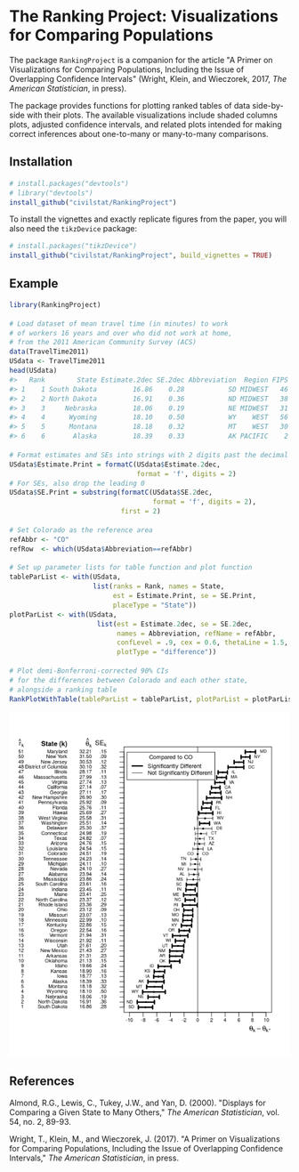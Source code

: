 
<!-- README.md is generated from README.Rmd. Please edit that file -->
The Ranking Project: Visualizations for Comparing Populations
=============================================================

The package `RankingProject` is a companion for the article "A Primer on Visualizations for Comparing Populations, Including the Issue of Overlapping Confidence Intervals" (Wright, Klein, and Wieczorek, 2017, *The American Statistician*, in press).

The package provides functions for plotting ranked tables of data side-by-side with their plots. The available visualizations include shaded columns plots, adjusted confidence intervals, and related plots intended for making correct inferences about one-to-many or many-to-many comparisons.

Installation
------------

``` r
# install.packages("devtools")
# library("devtools")
install_github("civilstat/RankingProject")
```

To install the vignettes and exactly replicate figures from the paper, you will also need the `tikzDevice` package:

``` r
# install.packages("tikzDevice")
install_github("civilstat/RankingProject", build_vignettes = TRUE)
```

Example
-------

``` r
library(RankingProject)

# Load dataset of mean travel time (in minutes) to work
# of workers 16 years and over who did not work at home,
# from the 2011 American Community Survey (ACS)
data(TravelTime2011)
USdata <- TravelTime2011
head(USdata)
#>   Rank        State Estimate.2dec SE.2dec Abbreviation  Region FIPS
#> 1    1 South Dakota         16.86    0.28           SD MIDWEST   46
#> 2    2 North Dakota         16.91    0.36           ND MIDWEST   38
#> 3    3     Nebraska         18.06    0.19           NE MIDWEST   31
#> 4    4      Wyoming         18.10    0.50           WY    WEST   56
#> 5    5      Montana         18.18    0.32           MT    WEST   30
#> 6    6       Alaska         18.39    0.33           AK PACIFIC    2

# Format estimates and SEs into strings with 2 digits past the decimal
USdata$Estimate.Print = formatC(USdata$Estimate.2dec,
                                format = 'f', digits = 2)
# For SEs, also drop the leading 0
USdata$SE.Print = substring(formatC(USdata$SE.2dec,
                                    format = 'f', digits = 2),
                            first = 2)

# Set Colorado as the reference area
refAbbr <- "CO"
refRow  <- which(USdata$Abbreviation==refAbbr)

# Set up parameter lists for table function and plot function
tableParList <- with(USdata,
                     list(ranks = Rank, names = State,
                          est = Estimate.Print, se = SE.Print,
                          placeType = "State"))
plotParList <- with(USdata,
                      list(est = Estimate.2dec, se = SE.2dec,
                           names = Abbreviation, refName = refAbbr,
                           confLevel = .9, cex = 0.6, thetaLine = 1.5,
                           plotType = "difference"))

# Plot demi-Bonferroni-corrected 90% CIs
# for the differences between Colorado and each other state,
# alongside a ranking table
RankPlotWithTable(tableParList = tableParList, plotParList = plotParList)
```

![](README-unnamed-chunk-4-1.png)

References
----------

Almond, R.G., Lewis, C., Tukey, J.W., and Yan, D. (2000). "Displays for Comparing a Given State to Many Others," *The American Statistician*, vol. 54, no. 2, 89-93.

Wright, T., Klein, M., and Wieczorek, J. (2017). "A Primer on Visualizations for Comparing Populations, Including the Issue of Overlapping Confidence Intervals," *The American Statistician*, in press.
